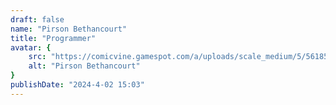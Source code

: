 ```yaml
---
draft: false
name: "Pirson Bethancourt"
title: "Programmer"
avatar: {
    src: "https://comicvine.gamespot.com/a/uploads/scale_medium/5/56185/1082024-arr.jpg",
    alt: "Pirson Bethancourt"
}
publishDate: "2024-4-02 15:03"
---
```

